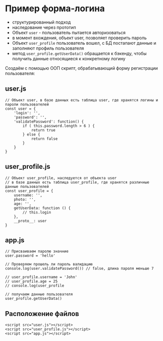 # Пример форма-логина
- структурированный подход
- наследование через прототип
- Объект `user` - пользователь пытается авторизоваться
- в момент вхождения, объект user, позволяет проверить пароль
- Объект `user_profile` пользователь вошел, с БД постапают данные и заполняют профиль пользователя
- метод `user_profile.getUserData()` обращается к бэкенду, чтобы получить данные относящиеся к конкретному логину

Создаём с помощью ООП скрипт, обрабатывающий форму регистрации пользователя:

## user.js

    // Объект user, в базе данных есть таблица user, где хранятся логины и пароли пользователей
    const user = {
        'login': '',
        'password': '',
        'validatePassword': function() {
            if ( this.password.length > 6 ) {
                return true
            } else {
                return false
            }
        }
    }

## user_profile.js

    // Объект user_profile, наследуется от объекта user
    // в базе данных есть таблица user_profile, где хранятся различные данные пользователей
    const user_profile = {
        username: '',
        photo: '',
        age: '',
        getUserData: function () {
            // this.login
        },
        __proto__: user
    }

## app.js

    // Присваиваем паролю значние
    user.password = 'hello'

    // Проверяем прошель ли пароль валидацию
    console.log(user.validatePassword()) // false, длина пароля меньше 7

    // user_profile.username = 'John'
    // user_profile.age = 25
    // console.log(user_profile

    // получаем данные пользователя
    user_profile.getUserData()

## Расположение файлов

    <script src="user.js"></script>
    <script src="user_profile.js"></script>
    <script src="app.js"></script>
